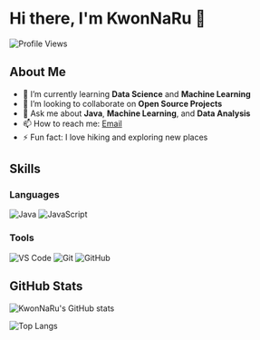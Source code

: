 # Hi there, I'm KwonNaRu 👋

![Profile Views](https://komarev.com/ghpvc/?username=KwonNaRu&color=blue)

## About Me

- 🌱 I’m currently learning **Data Science** and **Machine Learning**
- 👯 I’m looking to collaborate on **Open Source Projects**
- 💬 Ask me about **Java**, **Machine Learning**, and **Data Analysis**
- 📫 How to reach me: [Email](mailto:kwonnaru@example.com)
- ⚡ Fun fact: I love hiking and exploring new places

## Skills

### Languages
![Java](https://img.shields.io/badge/Java-007396?style=for-the-badge&logo=java&logoColor=white)
![JavaScript](https://img.shields.io/badge/JavaScript-F7DF1E?style=for-the-badge&logo=javascript&logoColor=black)

### Tools
![VS Code](https://img.shields.io/badge/VS%20Code-007ACC?style=for-the-badge&logo=visual-studio-code&logoColor=white)
![Git](https://img.shields.io/badge/Git-F05032?style=for-the-badge&logo=git&logoColor=white)
![GitHub](https://img.shields.io/badge/GitHub-181717?style=for-the-badge&logo=github&logoColor=white)

## GitHub Stats

![KwonNaRu's GitHub stats](https://github-readme-stats.vercel.app/api?username=KwonNaRu&show_icons=true&theme=radical)

![Top Langs](https://github-readme-stats.vercel.app/api/top-langs/?username=KwonNaRu&layout=compact&theme=radical)
